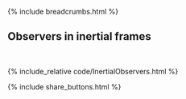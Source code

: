 {% include breadcrumbs.html %}

## Observers in inertial frames
<div class="header_line"><br/></div>

{% include_relative code/InertialObservers.html %}

<p style="clear: both;"></p>

{% include share_buttons.html %}


